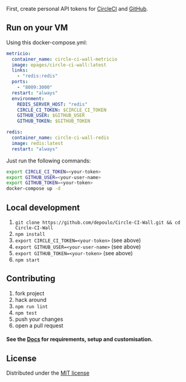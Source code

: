 First, create personal API tokens for [CircleCI](https://circleci.com/account/api) and [GitHub](https://github.com/settings/tokens).

## Run on your VM

Using this docker-compose.yml:
```yml
metricio:
  container_name: circle-ci-wall-metricio
  image: epages/circle-ci-wall:latest
  links:
    - "redis:redis"
  ports:
    - "8009:3000"
  restart: "always"
  environment:
    REDIS_SERVER_HOST: "redis"
    CIRCLE_CI_TOKEN: $CIRCLE_CI_TOKEN
    GITHUB_USER: $GITHUB_USER
    GITHUB_TOKEN: $GITHUB_TOKEN

redis:
  container_name: circle-ci-wall-redis
  image: redis:latest
  restart: "always"
```

Just run the following commands:

```sh
export CIRCLE_CI_TOKEN=<your-token>
export GITHUB_USER=<your-user-name>
export GITHUB_TOKEN=<your-token>
docker-compose up -d
```


## Local development
1. `git clone https://github.com/depoulo/Circle-CI-Wall.git && cd Circle-CI-Wall`
1. `npm install`
1. `export CIRCLE_CI_TOKEN=<your-token>` (see above)
1. `export GITHUB_USER=<your-user-name>` (see above)
1. `export GITHUB_TOKEN=<your-token>` (see above)
1. `npm start`

## Contributing
1. fork project
1. hack around
1. `npm run lint`
1. `npm test`
1. push your changes
1. open a pull request

####  See the [Docs](https://metricio.co) for requirements, setup and customisation.

## License
Distributed under the [MIT license](LICENSE)
